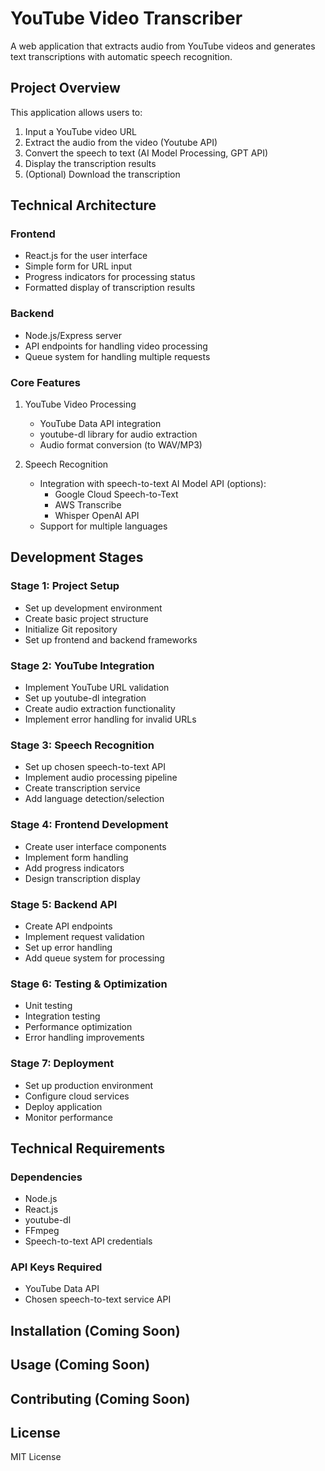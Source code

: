# YouTube Video Transcriber

A web application that extracts audio from YouTube videos and generates text transcriptions with automatic speech recognition.

## Project Overview

This application allows users to:
1. Input a YouTube video URL
2. Extract the audio from the video (Youtube API)
3. Convert the speech to text (AI Model Processing, GPT API)
4. Display the transcription results
5. (Optional) Download the transcription

## Technical Architecture

### Frontend
- React.js for the user interface
- Simple form for URL input
- Progress indicators for processing status
- Formatted display of transcription results

### Backend
- Node.js/Express server
- API endpoints for handling video processing
- Queue system for handling multiple requests

### Core Features
1. YouTube Video Processing
   - YouTube Data API integration
   - youtube-dl library for audio extraction
   - Audio format conversion (to WAV/MP3)

2. Speech Recognition
   - Integration with speech-to-text AI Model API (options):
     - Google Cloud Speech-to-Text
     - AWS Transcribe
     - Whisper OpenAI API
   - Support for multiple languages

## Development Stages

### Stage 1: Project Setup
- Set up development environment
- Create basic project structure
- Initialize Git repository
- Set up frontend and backend frameworks

### Stage 2: YouTube Integration
- Implement YouTube URL validation
- Set up youtube-dl integration
- Create audio extraction functionality
- Implement error handling for invalid URLs

### Stage 3: Speech Recognition
- Set up chosen speech-to-text API
- Implement audio processing pipeline
- Create transcription service
- Add language detection/selection

### Stage 4: Frontend Development
- Create user interface components
- Implement form handling
- Add progress indicators
- Design transcription display

### Stage 5: Backend API
- Create API endpoints
- Implement request validation
- Set up error handling
- Add queue system for processing

### Stage 6: Testing & Optimization
- Unit testing
- Integration testing
- Performance optimization
- Error handling improvements

### Stage 7: Deployment
- Set up production environment
- Configure cloud services
- Deploy application
- Monitor performance

## Technical Requirements

### Dependencies
- Node.js
- React.js
- youtube-dl
- FFmpeg
- Speech-to-text API credentials

### API Keys Required
- YouTube Data API
- Chosen speech-to-text service API

## Installation (Coming Soon)

## Usage (Coming Soon)

## Contributing (Coming Soon)

## License
MIT License 
